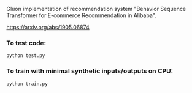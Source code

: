 Gluon implementation of recommendation system "Behavior Sequence Transformer for E-commerce Recommendation in Alibaba". 

https://arxiv.org/abs/1905.06874

### To test code:

```
python test.py
```
### To train with minimal synthetic inputs/outputs on CPU:

```
python train.py
```
